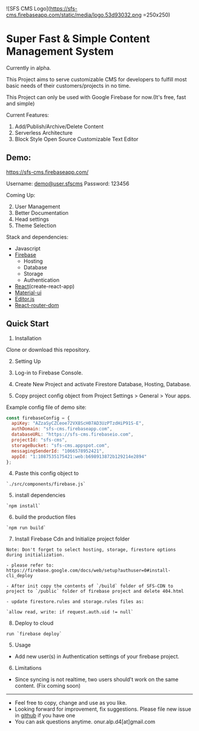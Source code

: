 ![SFS CMS Logo](https://sfs-cms.firebaseapp.com/static/media/logo.53d93032.png =250x250)

# Super Fast & Simple Content Management System

Currently in alpha.

This Project aims to serve customizable CMS for developers to fulfill most basic needs of their customers/projects in no time.

This Project can only be used with Google Firebase for now.(It's free, fast and simple)

Current Features:

1. Add/Publish/Archive/Delete Content
2. Serverless Architecture
3. Block Style Open Source Customizable Text Editor

## Demo:

https://sfs-cms.firebaseapp.com/

Username: demo@user.sfscms
Password: 123456

Coming Up:

2. User Management
3. Better Documentation
4. Head settings
5. Theme Selection

Stack and dependencies:

- Javascript
- [Firebase](https://firebase.google.com/)
  - Hosting
  - Database
  - Storage
  - Authentication
- [React](https://reactjs.org)(create-react-app)
- [Material-ui](https://material-ui.com)
- [Editor.js](https://editorjs.io)
- [React-router-dom](https://github.com/ReactTraining/react-router/tree/master/packages/react-router-dom)

## Quick Start

1. Installation

Clone or download this repository.

2. Setting Up

  1. Log-in to Firebase Console.
  2. Create New Project and activate Firestore Database, Hosting, Database.
  3. Copy project config object from Project Settings > General > Your apps.

  Example config file of demo site:

  ```javascript
  const firebaseConfig = {
    apiKey: "AZzaSyCZCeoe72VX8ScH07AD3UzPTzdHiP91S-E",
    authDomain: "sfs-cms.firebaseapp.com",
    databaseURL: "https://sfs-cms.firebaseio.com",
    projectId: "sfs-cms",
    storageBucket: "sfs-cms.appspot.com",
    messagingSenderId: "1066578952421",
    appId: "1:1087535175421:web:b698913872b129214e2894"
  };
  ```

  4. Paste this config object to

    `./src/components/firebase.js`

  5. install dependencies

    `npm install`

  6. build the production files

    `npm run build`

  7. Install Firebase Cdn and Initialize project folder

    Note: Don't forget to select hosting, storage, firestore options during initialization.

    - please refer to: 
    https://firebase.google.com/docs/web/setup?authuser=0#install-cli_deploy

    - After init copy the contents of `/build` folder of SFS-CDN to project to `/public` folder of firebase project and delete 404.html

    - update firestore.rules and storage.rules files as:

    `allow read, write: if request.auth.uid != null`

  8. Deploy to cloud

    run `firebase deploy`

5. Usage

  - Add new user(s) in Authentication settings of your firebase project.

6. Limitations

  - Since syncing is not realtime, two users should't work on the same content. (Fix coming soon)

-------------------

- Feel free to copy, change and use as you like. 
- Looking forward for improvement, fix suggestions. Please file new issue in [github](https://github.com/onur-alp4/sfs-cms/issues) if you have one 
- You can ask questions anytime. onur.alp.d4[at]gmail.com